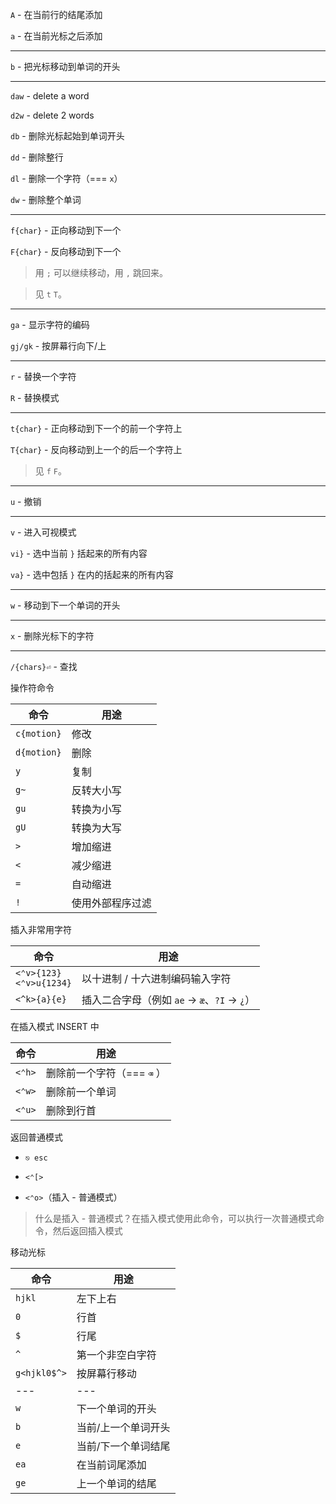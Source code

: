 `A` - 在当前行的结尾添加

`a` - 在当前光标之后添加

---

`b` - 把光标移动到单词的开头

---

`daw` - delete a word

`d2w` - delete 2 words

`db` - 删除光标起始到单词开头

`dd` - 删除整行

`dl` - 删除一个字符（=== `x`）

`dw` - 删除整个单词

---

`f{char}` - 正向移动到下一个

`F{char}` - 反向移动到下一个

> 用 `;` 可以继续移动，用 `,` 跳回来。

> 见 `t` `T`。

---

`ga` - 显示字符的编码

`gj/gk` - 按屏幕行向下/上

---

`r` - 替换一个字符

`R` - 替换模式

---

`t{char}` - 正向移动到下一个的前一个字符上

`T{char}` - 反向移动到上一个的后一个字符上

> 见 `f` `F`。

---

`u` - 撤销

---

`v` - 进入可视模式

`vi}` - 选中当前 `}` 括起来的所有内容

`va}` - 选中包括 `}` 在内的括起来的所有内容

---

`w` - 移动到下一个单词的开头

---

`x` - 删除光标下的字符

---

`/{chars}⏎` - 查找

操作符命令

| 命令        | 用途             |
| ----------- | ---------------- |
| `c{motion}` | 修改             |
| `d{motion}` | 删除             |
| `y`         | 复制             |
| `g~`        | 反转大小写       |
| `gu`        | 转换为小写       |
| `gU`        | 转换为大写       |
| `>`         | 增加缩进         |
| `<`         | 减少缩进         |
| `=`         | 自动缩进         |
| `!`         | 使用外部程序过滤 |

插入非常用字符

| 命令                           | 用途                                          |
| ------------------------------ | --------------------------------------------- |
| `<⌃v>{123}`<br />`<⌃v>u{1234}` | 以十进制 / 十六进制编码输入字符               |
| `<^k>{a}{e}`                   | 插入二合字母（例如 `ae` -> `æ`、`?I` -> `¿`） |

在插入模式 INSERT 中

| 命令   | 用途                       |
| ------ | -------------------------- |
| `<⌃h>` | 删除前一个字符（=== `⌫` ） |
| `<⌃w>` | 删除前一个单词             |
| `<⌃u>` | 删除到行首                 |

返回普通模式

- `⎋ esc`

- `<⌃[>`

- `<⌃o>`（插入 - 普通模式）

> 什么是插入 - 普通模式？在插入模式使用此命令，可以执行一次普通模式命令，然后返回插入模式

移动光标

| 命令         | 用途                |
| ------------ | ------------------- |
| `hjkl`       | 左下上右            |
| `0`          | 行首                |
| `$`          | 行尾                |
| `^`          | 第一个非空白字符    |
| `g<hjkl0$^>` | 按屏幕行移动        |
| ---          | ---                 |
| `w`          | 下一个单词的开头    |
| `b`          | 当前/上一个单词开头 |
| `e`          | 当前/下一个单词结尾 |
| `ea`         | 在当前词尾添加      |
| `ge`         | 上一个单词的结尾    |
